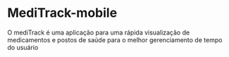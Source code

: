 # MediTrack-mobile
 O mediTrack é uma aplicação para uma rápida visualização de medicamentos e postos de saúde para o melhor gerenciamento de tempo do usuário
